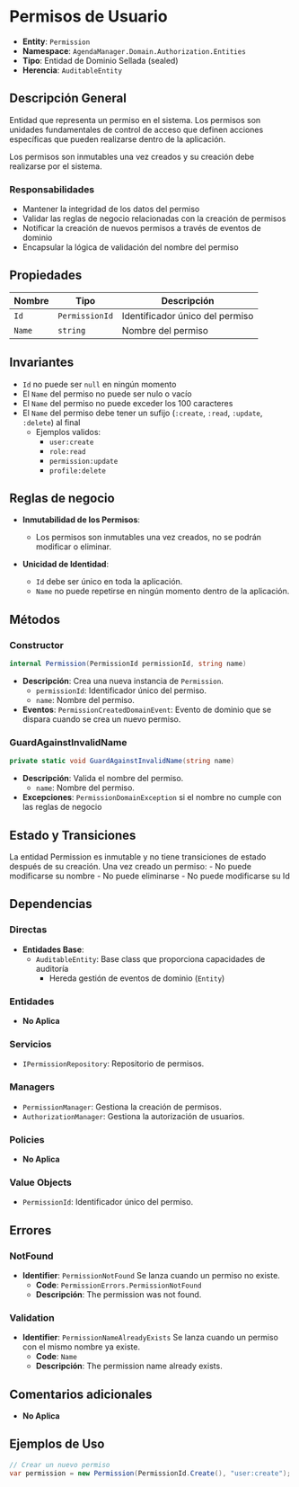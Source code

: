 # Permisos de Usuario

- **Entity**: `Permission`
- **Namespace**: `AgendaManager.Domain.Authorization.Entities`
- **Tipo**: Entidad de Dominio Sellada (sealed)
- **Herencia**: `AuditableEntity`

## Descripción General

Entidad que representa un permiso en el sistema. Los permisos son unidades fundamentales de control de acceso que definen acciones específicas que pueden realizarse dentro de la aplicación.

Los permisos son inmutables una vez creados y su creación debe realizarse por el sistema.

### Responsabilidades

- Mantener la integridad de los datos del permiso
- Validar las reglas de negocio relacionadas con la creación de permisos
- Notificar la creación de nuevos permisos a través de eventos de dominio
- Encapsular la lógica de validación del nombre del permiso

## Propiedades

| Nombre | Tipo           | Descripción                     |
| ------ | -------------- | ------------------------------- |
| `Id`   | `PermissionId` | Identificador único del permiso |
| `Name` | `string`       | Nombre del permiso              |

## Invariantes

- `Id` no puede ser `null` en ningún momento
- El `Name` del permiso no puede ser nulo o vacío
- El `Name` del permiso no puede exceder los 100 caracteres
- El `Name` del permiso debe tener un sufijo (`:create`, `:read`, `:update`, `:delete`) al final
  - Ejemplos validos:
    - `user:create`
    - `role:read`
    - `permission:update`
    - `profile:delete`

## Reglas de negocio

- **Inmutabilidad de los Permisos**:

  - Los permisos son inmutables una vez creados, no se podrán modificar o eliminar.

- **Unicidad de Identidad**:
  - `Id` debe ser único en toda la aplicación.
  - `Name` no puede repetirse en ningún momento dentro de la aplicación.

## Métodos

### Constructor

```csharp
internal Permission(PermissionId permissionId, string name)
```

- **Descripción**: Crea una nueva instancia de `Permission`.
  - `permissionId`: Identificador único del permiso.
  - `name`: Nombre del permiso.
- **Eventos**: `PermissionCreatedDomainEvent`: Evento de dominio que se dispara cuando se crea un nuevo permiso.

### GuardAgainstInvalidName

```csharp
private static void GuardAgainstInvalidName(string name)
```

- **Descripción**: Valida el nombre del permiso.
  - `name`: Nombre del permiso.
- **Excepciones**: `PermissionDomainException` si el nombre no cumple con las reglas de negocio

## Estado y Transiciones

La entidad Permission es inmutable y no tiene transiciones de estado después de su creación. Una vez creado un permiso: - No puede modificarse su nombre - No puede eliminarse - No puede modificarse su Id

## Dependencias

### Directas

- **Entidades Base**:
  - `AuditableEntity`: Base class que proporciona capacidades de auditoría
    - Hereda gestión de eventos de dominio (`Entity`)

### Entidades

- **No Aplica**

### Servicios

- `IPermissionRepository`: Repositorio de permisos.

### Managers

- `PermissionManager`: Gestiona la creación de permisos.
- `AuthorizationManager`: Gestiona la autorización de usuarios.

### Policies

- **No Aplica**

### Value Objects

- `PermissionId`: Identificador único del permiso.

## Errores

### NotFound

- **Identifier**: `PermissionNotFound` Se lanza cuando un permiso no existe.
  - **Code**: `PermissionErrors.PermissionNotFound`
  - **Descripción**: The permission was not found.

### Validation

- **Identifier**: `PermissionNameAlreadyExists` Se lanza cuando un permiso con el mismo nombre ya existe.
  - **Code**: `Name`
  - **Descripción**: The permission name already exists.

## Comentarios adicionales

- **No Aplica**

## Ejemplos de Uso

```csharp
// Crear un nuevo permiso
var permission = new Permission(PermissionId.Create(), "user:create");
```
